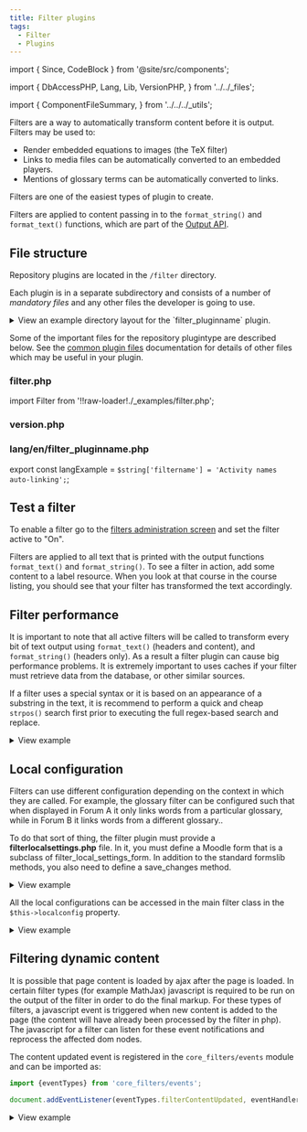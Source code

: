 ```yaml
---
title: Filter plugins
tags:
  - Filter
  - Plugins
---
```


<!-- cspell:ignore filtername -->
<!-- cspell:ignore strpos -->
<!-- cspell:ignore localconfig -->
<!-- cspell:ignore filterlocalsettings -->

import {
    Since,
    CodeBlock
} from '@site/src/components';

import {
    DbAccessPHP,
    Lang,
    Lib,
    VersionPHP,
} from '../../_files';

import {
    ComponentFileSummary,
} from '../../../_utils';

Filters are a way to automatically transform content before it is output. Filters may be used to:

- Render embedded equations to images (the TeX filter)
- Links to media files can be automatically converted to an embedded players.
- Mentions of glossary terms can be automatically converted to links.

Filters are one of the easiest types of plugin to create.

Filters are applied to content passing in to the `format_string()` and `format_text()` functions, which are part of the [Output API](https://docs.moodle.org/dev/Output_functions).

## File structure

Repository plugins are located in the `/filter` directory.

Each plugin is in a separate subdirectory and consists of a number of _mandatory files_ and any other files the developer is going to use.

<details>
  <summary>View an example directory layout for the `filter_pluginname` plugin.</summary>

```console
 repository/pluginname/
 |-- lang
 |   `-- en
 |       `-- filter_pluginname.php
 |-- filter.php
 `-- version.php
```

</details>

Some of the important files for the repository plugintype are described below. See the [common plugin files](../commonfiles) documentation for details of other files which may be useful in your plugin.

### filter.php

import Filter from '!!raw-loader!./_examples/filter.php';

<ComponentFileSummary
    required
    filepath="/filter.php"
    summary="Filter main class"
    plugintype="filter"
    pluginname="pluginname"
    example={Filter}
    description="The filter file contains the code for the main filter file. Unlike more complex plguins like activities or repositories, filters only have one mandatory class extending the core moodle_text_filter class."
/>

### version.php

<VersionPHP
    plugintype="filter"
/>

### lang/en/filter_pluginname.php

<!-- markdownlint-disable-next-line MD038 -->
export const langExample = `
 $string['filtername'] = 'Activity names auto-linking';
`;

<Lang
    plugintype="filter"
    pluginname="pluginname"
    example={langExample}
/>

## Test a filter

To enable a filter go to the [filters administration screen](./) and set the filter active to "On".

Filters are applied to all text that is printed with the output functions `format_text()` and `format_string()`. To see a filter in action, add some content to a label resource. When you look at that course in the course listing, you should see that your filter has transformed the text accordingly.

## Filter performance

It is important to note that all active filters will be called to transform every bit of text output using `format_text()` (headers and content), and `format_string()` (headers only). As a result a filter plugin can cause big performance problems. It is extremely important to uses caches if your filter must retrieve data from the database, or other similar sources.

If a filter uses a special syntax or it is based on an appearance of a substring in the text, it is recommend to perform a quick and cheap `strpos()` search first prior to executing the full regex-based search and replace.

<details>
  <summary>View example</summary>
  <div>

```php
/**
 * Example of a filter that uses <a> links in some way.
 */
public function filter($text, array $options = []) {

    if (!is_string($text) or empty($text)) {
        // Non-string data can not be filtered anyway.
        return $text;
    }

    if (stripos($text, '</a>') === false) {
        // Performance shortcut - if there is no </a> tag, nothing can match.
        return $text;
    }

    // Here we can perform some more complex operations with the <a>
    // links in the text.
}
```

  </div>
</details>

## Local configuration

Filters can use different configuration depending on the context in which they are called. For example, the glossary filter can be configured such that when displayed in Forum A it only links words from a particular glossary, while in Forum B it links words from a different glossary..

To do that sort of thing, the filter plugin must provide a **filterlocalsettings.php** file. In it, you must define a Moodle form that is a subclass of filter_local_settings_form. In addition to the standard formslib methods, you also need to define a save_changes method.

<details>
  <summary>View example</summary>
  <div>

```php title="filterlocalsettings.php"
class pluginfile_filter_local_settings_form extends filter_local_settings_form {
    protected function definition_inner(\MoodleQuickForm $mform) {
        $mform->addElement(
            'text',
            'word',
            get_string('word', 'filter_helloworld'),
            ['size' => 20]
        );
        $mform->setType('word', PARAM_NOTAGS);
    }
}
```

  </div>
</details>

All the local configurations can be accessed in the main filter class in the `$this->localconfig` property.

<details>
  <summary>View example</summary>
  <div>

```php title="filter.php"
<?php
class filter_helloworld extends moodle_text_filter {
    public function filter(string $text, array $options = []) {
        global $CFG;
        $search = $this->localconfig['word'] ?? 'default';
        return str_replace($search, "Hello $search!", $text);
    }
}
```

  </div>
</details>

## Filtering dynamic content

It is possible that page content is loaded by ajax after the page is loaded. In certain filter types (for example MathJax) javascript is required to be run on the output of the filter in order to do the final markup. For these types of filters, a javascript event is triggered when new content is added to the page (the content will have already been processed by the filter in php). The javascript for a filter can listen for these event notifications and reprocess the affected dom nodes.

The content updated event is registered in the `core_filters/events` module and can be imported as:

```js
import {eventTypes} from 'core_filters/events';

document.addEventListener(eventTypes.filterContentUpdated, eventHandler);
```

<details>
  <summary>View example</summary>
  <div>

import DynamicContent from '!!raw-loader!./_examples/dynamic.js';

<CodeBlock language="js">{DynamicContent}</CodeBlock>

  </div>
</details>
